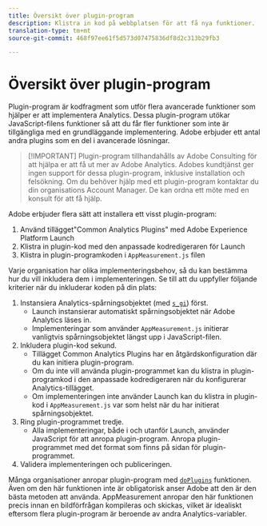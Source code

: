 ```yaml
---
title: Översikt över plugin-program
description: Klistra in kod på webbplatsen för att få nya funktioner.
translation-type: tm+mt
source-git-commit: 468f97ee61f5d573d07475836df8d2c313b29fb3

---
```



# Översikt över plugin-program

Plugin-program är kodfragment som utför flera avancerade funktioner som hjälper er att implementera Analytics. Dessa plugin-program utökar JavaScript-filens funktioner så att du får fler funktioner som inte är tillgängliga med en grundläggande implementering. Adobe erbjuder ett antal andra plugins som en del i avancerade lösningar.

> [!IMPORTANT] Plugin-program tillhandahålls av Adobe Consulting för att hjälpa er att få ut mer av Adobe Analytics. Adobes kundtjänst ger ingen support för dessa plugin-program, inklusive installation och felsökning. Om du behöver hjälp med ett plugin-program kontaktar du din organisations Account Manager. De kan ordna ett möte med en konsult för att få hjälp.

Adobe erbjuder flera sätt att installera ett visst plugin-program:

1. Använd tillägget&quot;Common Analytics Plugins&quot; med Adobe Experience Platform Launch
2. Klistra in plugin-kod med den anpassade kodredigeraren för Launch
3. Klistra in plugin-programkoden i `AppMeasurement.js` filen

Varje organisation har olika implementeringsbehov, så du kan bestämma hur du vill inkludera dem i implementeringen. Se till att du uppfyller följande kriterier när du inkluderar koden på din plats:

1. Instansiera Analytics-spårningsobjektet (med [`s_gi`](../functions/s-gi.md)) först.
   * Launch instansierar automatiskt spårningsobjektet när Adobe Analytics läses in.
   * Implementeringar som använder `AppMeasurement.js` initierar vanligtvis spårningsobjektet längst upp i JavaScript-filen.
2. Inkludera plugin-kod sekund.
   * Tillägget Common Analytics Plugins har en åtgärdskonfiguration där du kan initiera plugin-program.
   * Om du inte vill använda plugin-programmet kan du klistra in plugin-programkod i den anpassade kodredigeraren när du konfigurerar Analytics-tillägget.
   * Om implementeringen inte använder Launch kan du klistra in plugin-kod i `AppMeasurement.js` var som helst när du har initierat spårningsobjektet.
3. Ring plugin-programmet tredje.
   * Alla implementeringar, både i och utanför Launch, använder JavaScript för att anropa plugin-program. Anropa plugin-programmet med det format som finns på sidan för plugin-programmet.
4. Validera implementeringen och publiceringen.

Många organisationer anropar plugin-program med [`doPlugins`](../functions/doplugins.md) funktionen. Även om den här funktionen inte är obligatorisk anser Adobe att den är den bästa metoden att använda. AppMeasurement anropar den här funktionen precis innan en bildförfrågan kompileras och skickas, vilket är idealiskt eftersom flera plugin-program är beroende av andra Analytics-variabler.

